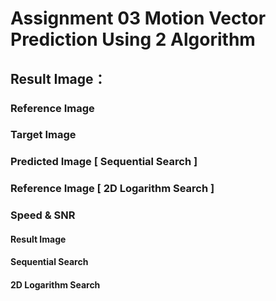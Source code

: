 # Assignment 03 Motion Vector Prediction Using 2 Algorithm
## Result Image：
### Reference Image
### Target Image
### Predicted Image [ Sequential Search ]
### Reference Image [ 2D Logarithm Search ]
### Speed & SNR
#### Result Image
#### Sequential Search
#### 2D Logarithm Search
